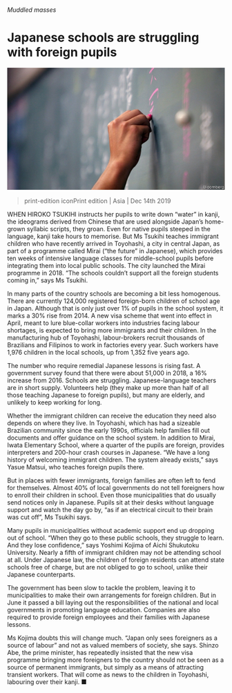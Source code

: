 ###### Muddled masses

# Japanese schools are struggling with foreign pupils 

![image](images/20191214_asp502.jpg) 

> print-edition iconPrint edition | Asia | Dec 14th 2019 

WHEN HIROKO TSUKIHI instructs her pupils to write down “water” in kanji, the ideograms derived from Chinese that are used alongside Japan’s home-grown syllabic scripts, they groan. Even for native pupils steeped in the language, kanji take hours to memorise. But Ms Tsukihi teaches immigrant children who have recently arrived in Toyohashi, a city in central Japan, as part of a programme called Mirai (“the future” in Japanese), which provides ten weeks of intensive language classes for middle-school pupils before integrating them into local public schools. The city launched the Mirai programme in 2018. “The schools couldn’t support all the foreign students coming in,” says Ms Tsukihi. 

In many parts of the country schools are becoming a bit less homogenous. There are currently 124,000 registered foreign-born children of school age in Japan. Although that is only just over 1% of pupils in the school system, it marks a 30% rise from 2014. A new visa scheme that went into effect in April, meant to lure blue-collar workers into industries facing labour shortages, is expected to bring more immigrants and their children. In the manufacturing hub of Toyohashi, labour-brokers recruit thousands of Brazilians and Filipinos to work in factories every year. Such workers have 1,976 children in the local schools, up from 1,352 five years ago. 

The number who require remedial Japanese lessons is rising fast. A government survey found that there were about 51,000 in 2018, a 16% increase from 2016. Schools are struggling. Japanese-language teachers are in short supply. Volunteers help (they make up more than half of all those teaching Japanese to foreign pupils), but many are elderly, and unlikely to keep working for long. 

Whether the immigrant children can receive the education they need also depends on where they live. In Toyohashi, which has had a sizeable Brazilian community since the early 1990s, officials help families fill out documents and offer guidance on the school system. In addition to Mirai, Iwata Elementary School, where a quarter of the pupils are foreign, provides interpreters and 200-hour crash courses in Japanese. “We have a long history of welcoming immigrant children. The system already exists,” says Yasue Matsui, who teaches foreign pupils there. 

But in places with fewer immigrants, foreign families are often left to fend for themselves. Almost 40% of local governments do not tell foreigners how to enroll their children in school. Even those municipalities that do usually send notices only in Japanese. Pupils sit at their desks without language support and watch the day go by, “as if an electrical circuit to their brain was cut off”, Ms Tsukihi says. 

Many pupils in municipalities without academic support end up dropping out of school. “When they go to these public schools, they struggle to learn. And they lose confidence,” says Yoshimi Kojima of Aichi Shukutoku University. Nearly a fifth of immigrant children may not be attending school at all. Under Japanese law, the children of foreign residents can attend state schools free of charge, but are not obliged to go to school, unlike their Japanese counterparts. 

The government has been slow to tackle the problem, leaving it to municipalities to make their own arrangements for foreign children. But in June it passed a bill laying out the responsibilities of the national and local governments in promoting language education. Companies are also required to provide foreign employees and their families with Japanese lessons. 

Ms Kojima doubts this will change much. “Japan only sees foreigners as a source of labour” and not as valued members of society, she says. Shinzo Abe, the prime minister, has repeatedly insisted that the new visa programme bringing more foreigners to the country should not be seen as a source of permanent immigrants, but simply as a means of attracting transient workers. That will come as news to the children in Toyohashi, labouring over their kanji. ■ 


